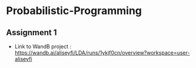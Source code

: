 # Probabilistic-Programming

## Assignment 1
- Link to WandB project : https://wandb.ai/aliseyfi/LDA/runs/1ykjf0cn/overview?workspace=user-aliseyfi

